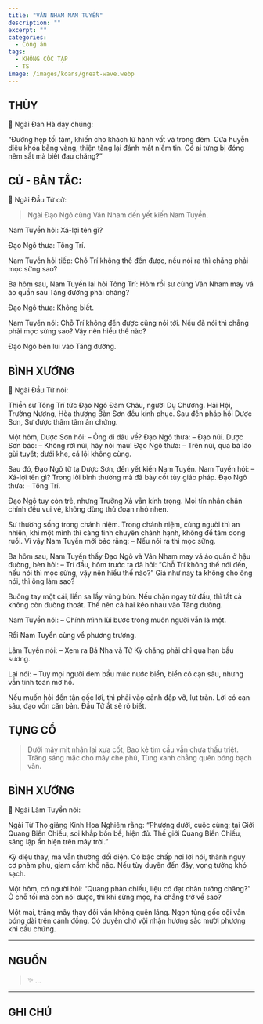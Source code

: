 ```yaml
---
title: "VÂN NHAM NAM TUYỀN"
description: ""
excerpt: ""
categories:
  - Công án
tags:
  - KHÔNG CỐC TẬP
  - TS 
image: /images/koans/great-wave.webp
---
```


## THÙY

📢 Ngài Đan Hà dạy chúng:

“Đường hẹp tối tăm, khiến cho khách lữ hành vất vả trong đêm. Cửa huyễn diệu khóa bằng vàng, thiện tăng lại đánh mất niềm tin. Có ai từng bị đóng nêm sắt mà biết đau chăng?”

## CỬ - BẢN TẮC:

📢 Ngài Đầu Tử cử:

> Ngài Đạo Ngô cùng Vân Nham đến yết kiến Nam Tuyền.

Nam Tuyền hỏi: Xá-lợi tên gì?

Đạo Ngô thưa: Tông Trí.

Nam Tuyền hỏi tiếp: Chỗ Trí không thể đến được, nếu nói ra thì chẳng phải mọc sừng sao?

Ba hôm sau, Nam Tuyền lại hỏi Tông Trí: Hôm rồi sư cùng Vân Nham may vá áo quần sau Tăng đường phải chăng?

Đạo Ngô thưa: Không biết.

Nam Tuyền nói: Chỗ Trí không đến được cũng nói tới. Nếu đã nói thì chẳng phải mọc sừng sao? Vậy nên hiểu thế nào?

Đạo Ngô bèn lui vào Tăng đường.

## BÌNH XƯỚNG

📢 Ngài Đầu Tử nói:

Thiền sư Tông Trí tức Đạo Ngô Đàm Châu, người Dụ Chương. Hải Hội, Trường Nương, Hòa thượng Bàn Sơn đều kính phục. Sau đến pháp hội Dược Sơn, Sư được thâm tâm ấn chứng.

Một hôm, Dược Sơn hỏi:
– Ông đi đâu về?
Đạo Ngô thưa:
– Đạo núi.
Dược Sơn bảo:
– Không rời núi, hãy nói mau!
Đạo Ngô thưa:
– Trên núi, qua bà lão gùi tuyết; dưới khe, cá lội không cùng.

Sau đó, Đạo Ngô từ tạ Dược Sơn, đến yết kiến Nam Tuyền. Nam Tuyền hỏi:
– Xá-lợi tên gì? Trong lời bình thường mà đã bày cốt tủy giáo pháp.
Đạo Ngô thưa:
– Tông Trí.

Đạo Ngô tuy còn trẻ, nhưng Trường Xà vẫn kính trọng. Mọi tín nhân chân chính đều vui vẻ, không dùng thủ đoạn nhỏ nhen.

Sư thường sống trong chánh niệm. Trong chánh niệm, cùng người thì an nhiên, khi một mình thì càng tinh chuyên chánh hạnh, không để tâm dong ruổi. Vì vậy Nam Tuyền mới bảo rằng:
– Nếu nói ra thì mọc sừng.

Ba hôm sau, Nam Tuyền thấy Đạo Ngô và Vân Nham may vá áo quần ở hậu đường, bèn hỏi:
– Trí đầu, hôm trước ta đã hỏi: “Chỗ Trí không thể nói đến, nếu nói thì mọc sừng, vậy nên hiểu thế nào?” Giả như nay ta không cho ông nói, thì ông làm sao?

Buông tay một cái, liền sa lầy vũng bùn. Nếu chặn ngay từ đầu, thì tất cả không còn đường thoát. Thế nên cả hai kéo nhau vào Tăng đường.

Nam Tuyền nói:
– Chính mình lùi bước trong muôn người vẫn là một.

Rồi Nam Tuyền cùng về phương trượng.

Lâm Tuyền nói:
– Xem ra Bá Nha và Tử Kỳ chẳng phải chỉ qua hạn bầu sương.

Lại nói:
– Tuy mọi người đem bầu múc nước biển, biển có cạn sâu, nhưng vẫn tính toán mơ hồ.

Nếu muốn hỏi đến tận gốc lời, thì phải vào cảnh đập vỡ, lụt tràn. Lời có cạn sâu, đạo vốn căn bản. Đầu Tử ắt sẽ rõ biết.

## TỤNG CỔ

> Dưới mây mịt nhận lại xưa cốt,
Bao kẻ tìm cầu vẫn chưa thấu triệt.
Trăng sáng mặc cho mây che phủ,
Tùng xanh chẳng quên bóng bạch vân.

## BÌNH XƯỚNG

📢 Ngài Lâm Tuyền nói:

Ngài Từ Thọ giảng Kinh Hoa Nghiêm rằng: “Phương dưới, cuộc cùng; tại Giới Quang Biến Chiếu, soi khắp bốn bề, hiện đủ. Thế giới Quang Biến Chiếu, sáng lập ẩn hiện trên mây trời.”

Kỳ diệu thay, mà vẫn thường đối diện. Có bậc chấp nơi lời nói, thành nguy cơ phàm phu, giam cầm khổ não. Nếu tùy duyên đến đây, vọng tưởng khó sạch.

Một hôm, có người hỏi: “Quang phản chiếu, liệu có đạt chân tướng chăng?” Ở chỗ tối mà còn nói được, thì khi sừng mọc, há chẳng trở về sao?

Một mai, trăng mây thay đổi vẫn không quên lãng.
Ngọn tùng gốc cội vẫn bóng dài trên cánh đồng.
Có duyên chớ vội nhận hương sắc mười phương khi cầu chứng.

<hr class="blog-rule" />

## NGUỒN

> ✨ ...

<hr class="blog-rule" />

## GHI CHÚ

[^1]: ⭐️ <a href="/masters/Shaoshan-Huanpu" target="_blank">🔗 TS </a>
